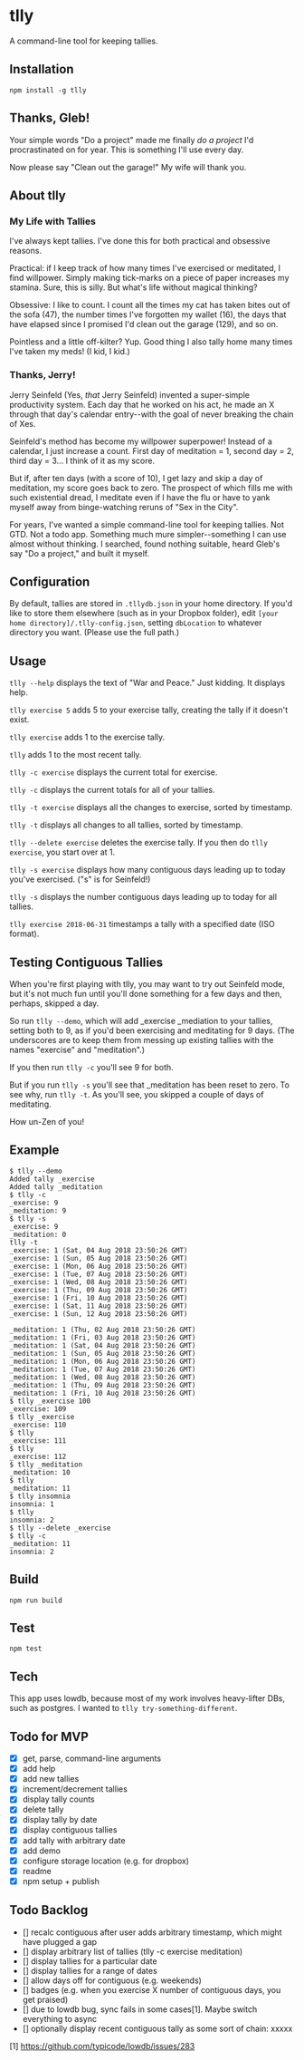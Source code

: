 # tlly

A command-line tool for keeping tallies.

## Installation

`npm install -g tlly`

## Thanks, Gleb!

Your simple words "Do a project" made me finally _do a project_ I'd procrastinated on for year. This is something I'll use every day.

Now please say "Clean out the garage!" My wife will thank you.

## About tlly

### My Life with Tallies

I've always kept tallies. I've done this for both practical and obsessive reasons.

Practical: if I keep track of how many times I've exercised or meditated, I find willpower. Simply making tick-marks on a piece of paper increases my stamina. Sure, this is silly. But what's life without magical thinking?

Obsessive: I like to count. I count all the times my cat has taken bites out of the sofa (47), the number times I've forgotten my wallet (16), the days that have elapsed since I promised I'd clean out the garage (129), and so on.

Pointless and a little off-kilter? Yup. Good thing I also tally home many times I've taken my meds! (I kid, I kid.)

### Thanks, Jerry!

Jerry Seinfeld (Yes, _that_ Jerry Seinfeld) invented a super-simple productivity system. Each day that he worked on his act, he made an X through that day's calendar entry--with the goal of never breaking the chain of Xes.

Seinfeld's method has become my willpower superpower! Instead of a calendar, I just increase a count. First day of meditation = 1, second day = 2, third day = 3... I think of it as my score.

But if, after ten days (with a score of 10), I get lazy and skip a day of meditation, my score goes back to zero. The prospect of which fills me with such existential dread, I meditate even if I have the flu or have to yank myself away from binge-watching reruns of "Sex in the City".

For years, I've wanted a simple command-line tool for keeping tallies. Not GTD. Not a todo app. Something much mure simpler--something I can use almost without thinking. I searched, found nothing suitable, heard Gleb's say "Do a project," and built it myself.

## Configuration

By default, tallies are stored in `.tllydb.json` in your home directory. If you'd like to store them elsewhere (such as in your Dropbox folder), edit `[your home directory]/.tlly-config.json`, setting `dbLocation` to whatever directory you want. (Please use the full path.)

## Usage

`tlly --help` displays the text of "War and Peace." Just kidding. It displays help.

`tlly exercise 5` adds 5 to your exercise tally, creating the tally if it doesn't exist.

`tlly exercise` adds 1 to the exercise tally.

`tlly` adds 1 to the most recent tally.

`tlly -c exercise` displays the current total for exercise.

`tlly -c` displays the current totals for all of your tallies.

`tlly -t exercise` displays all the changes to exercise, sorted by timestamp.

`tlly -t` displays all changes to all tallies, sorted by timestamp.

`tlly --delete exercise` deletes the exercise tally. If you then do `tlly exercise`, you start over at 1.

`tlly -s exercise` displays how many contiguous days leading up to today you've exercised. ("s" is for Seinfeld!)

`tlly -s` displays the number contiguous days leading up to today for all tallies.

`tlly exercise 2018-06-31` timestamps a tally with a specified date (ISO format).

## Testing Contiguous Tallies

When you're first playing with tlly, you may want to try out Seinfeld mode, but it's not much fun until you'll done something for a few days and then, perhaps, skipped a day.

So run `tlly --demo`, which will add \_exercise \_mediation to your tallies, setting both to 9, as if you'd been exercising and meditating for 9 days. (The underscores are to keep them from messing up existing tallies with the names "exercise" and "meditation".)

If you then run `tlly -c` you'll see 9 for both.

But if you run `tlly -s` you'll see that \_meditation has been reset to zero. To see why, run `tlly -t`. As you'll see, you skipped a couple of days of meditating.

How un-Zen of you!

## Example

```
$ tlly --demo
Added tally _exercise
Added tally _meditation
$ tlly -c
_exercise: 9
_meditation: 9
$ tlly -s
_exercise: 9
_meditation: 0
tlly -t
_exercise: 1 (Sat, 04 Aug 2018 23:50:26 GMT)
_exercise: 1 (Sun, 05 Aug 2018 23:50:26 GMT)
_exercise: 1 (Mon, 06 Aug 2018 23:50:26 GMT)
_exercise: 1 (Tue, 07 Aug 2018 23:50:26 GMT)
_exercise: 1 (Wed, 08 Aug 2018 23:50:26 GMT)
_exercise: 1 (Thu, 09 Aug 2018 23:50:26 GMT)
_exercise: 1 (Fri, 10 Aug 2018 23:50:26 GMT)
_exercise: 1 (Sat, 11 Aug 2018 23:50:26 GMT)
_exercise: 1 (Sun, 12 Aug 2018 23:50:26 GMT)

_meditation: 1 (Thu, 02 Aug 2018 23:50:26 GMT)
_meditation: 1 (Fri, 03 Aug 2018 23:50:26 GMT)
_meditation: 1 (Sat, 04 Aug 2018 23:50:26 GMT)
_meditation: 1 (Sun, 05 Aug 2018 23:50:26 GMT)
_meditation: 1 (Mon, 06 Aug 2018 23:50:26 GMT)
_meditation: 1 (Tue, 07 Aug 2018 23:50:26 GMT)
_meditation: 1 (Wed, 08 Aug 2018 23:50:26 GMT)
_meditation: 1 (Thu, 09 Aug 2018 23:50:26 GMT)
_meditation: 1 (Fri, 10 Aug 2018 23:50:26 GMT)
$ tlly _exercise 100
_exercise: 109
$ tlly _exercise
_exercise: 110
$ tlly
_exercise: 111
$ tlly
_exercise: 112
$ tlly _meditation
_meditation: 10
$ tlly
_meditation: 11
$ tlly insomnia
insomnia: 1
$ tlly
insomnia: 2
$ tlly --delete _exercise
$ tlly -c
_meditation: 11
insomnia: 2
```

## Build

`npm run build`

## Test

`npm test`

## Tech

This app uses lowdb, because most of my work involves heavy-lifter DBs, such as postgres. I wanted to `tlly try-something-different`.

## Todo for MVP

- [x] get, parse, command-line arguments
- [x] add help
- [x] add new tallies
- [x] increment/decrement tallies
- [x] display tally counts
- [x] delete tally
- [x] display tally by date
- [x] display contiguous tallies
- [x] add tally with arbitrary date
- [x] add demo
- [x] configure storage location (e.g. for dropbox)
- [x] readme
- [x] npm setup + publish

## Todo Backlog

- [] recalc contiguous after user adds arbitrary timestamp, which might have plugged a gap
- [] display arbitrary list of tallies (tlly -c exercise meditation)
- [] display tallies for a particular date
- [] display tallies for a range of dates
- [] allow days off for contiguous (e.g. weekends)
- [] badges (e.g. when you exercise X number of contiguous days, you get praised)
- [] due to lowdb bug, sync fails in some cases[1]. Maybe switch everything to async
- [] optionally display recent contiguous tally as some sort of chain: xxxxx

[1] https://github.com/typicode/lowdb/issues/283
